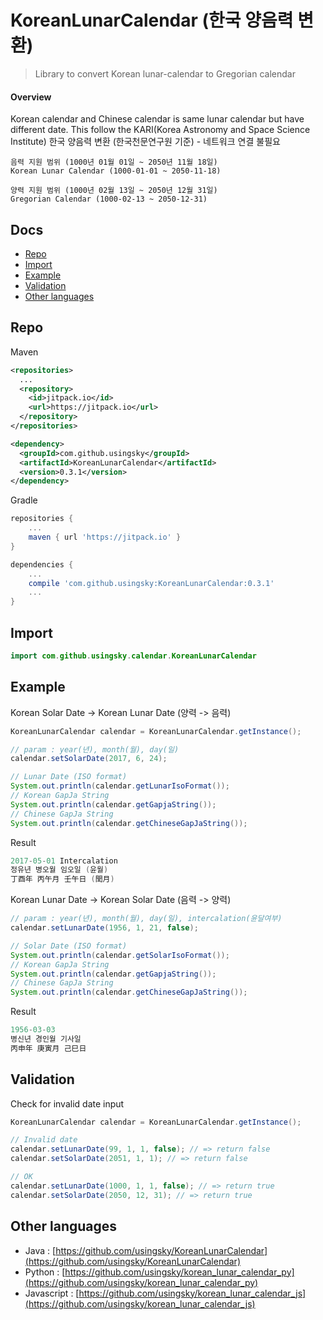 # KoreanLunarCalendar (한국 양음력 변환)
> Library to convert Korean lunar-calendar to Gregorian calendar

#### Overview
Korean calendar and Chinese calendar is same lunar calendar but have different date.
This follow the KARI(Korea Astronomy and Space Science Institute)
한국 양음력 변환 (한국천문연구원 기준) - 네트워크 연결 불필요
```
음력 지원 범위 (1000년 01월 01일 ~ 2050년 11월 18일)
Korean Lunar Calendar (1000-01-01 ~ 2050-11-18)

양력 지원 범위 (1000년 02월 13일 ~ 2050년 12월 31일)
Gregorian Calendar (1000-02-13 ~ 2050-12-31)
```

## Docs

- [Repo](#repo)
- [Import](#import)
- [Example](#example)
- [Validation](#validation)
- [Other languages](#other-languages)

## Repo

Maven

```xml
<repositories>
  ...
  <repository>
    <id>jitpack.io</id>
    <url>https://jitpack.io</url>
  </repository>
</repositories>
```

```xml
<dependency>
  <groupId>com.github.usingsky</groupId>
  <artifactId>KoreanLunarCalendar</artifactId>
  <version>0.3.1</version>
</dependency>
```

Gradle

```groovy
repositories {
    ...
    maven { url 'https://jitpack.io' }
}
```

```groovy
dependencies {
    ...
    compile 'com.github.usingsky:KoreanLunarCalendar:0.3.1'
    ...
}
```
## Import

```java
import com.github.usingsky.calendar.KoreanLunarCalendar
```

## Example

Korean Solar Date -> Korean Lunar Date (양력 -> 음력)

```java
KoreanLunarCalendar calendar = KoreanLunarCalendar.getInstance();

// param : year(년), month(월), day(일)
calendar.setSolarDate(2017, 6, 24);

// Lunar Date (ISO format)
System.out.println(calendar.getLunarIsoFormat());
// Korean GapJa String
System.out.println(calendar.getGapjaString());
// Chinese GapJa String
System.out.println(calendar.getChineseGapJaString());
```

Result

```java
2017-05-01 Intercalation
정유년 병오월 임오일 (윤월)
丁酉年 丙午月 壬午日 (閏月)
```

Korean Lunar Date -> Korean Solar Date (음력 -> 양력)

```java
// param : year(년), month(월), day(일), intercalation(윤달여부)
calendar.setLunarDate(1956, 1, 21, false);

// Solar Date (ISO format)
System.out.println(calendar.getSolarIsoFormat());
// Korean GapJa String
System.out.println(calendar.getGapjaString());
// Chinese GapJa String
System.out.println(calendar.getChineseGapJaString());
```

Result

```java
1956-03-03
병신년 경인월 기사일
丙申年 庚寅月 己巳日
```

## Validation

Check for invalid date input

```java
KoreanLunarCalendar calendar = KoreanLunarCalendar.getInstance();

// Invalid date
calendar.setLunarDate(99, 1, 1, false); // => return false
calendar.setSolarDate(2051, 1, 1); // => return false

// OK
calendar.setLunarDate(1000, 1, 1, false); // => return true
calendar.setSolarDate(2050, 12, 31); // => return true
```

## Other languages

- Java : [https://github.com/usingsky/KoreanLunarCalendar](https://github.com/usingsky/KoreanLunarCalendar)
- Python : [https://github.com/usingsky/korean_lunar_calendar_py](https://github.com/usingsky/korean_lunar_calendar_py)
- Javascript : [https://github.com/usingsky/korean_lunar_calendar_js](https://github.com/usingsky/korean_lunar_calendar_js)
